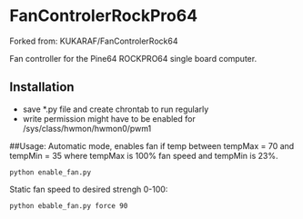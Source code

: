 # FanControlerRockPro64

Forked from: KUKARAF/FanControlerRock64

Fan controller for the Pine64 ROCKPRO64 single board computer. 

## Installation 
- save *.py file and create chrontab to run regularly 
- write permission might have to be enabled for /sys/class/hwmon/hwmon0/pwm1 

##Usage: 
Automatic mode, enables fan if temp between tempMax = 70 and  tempMin = 35 where tempMax is 100% fan speed and tempMin is 23%.

```python enable_fan.py```

Static fan speed to desired strengh 0-100:

```python ebable_fan.py force 90```
